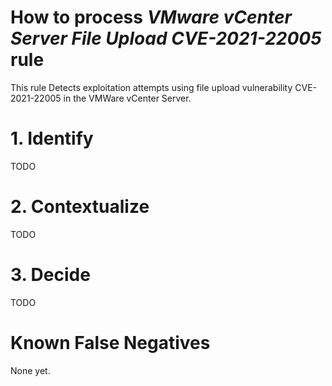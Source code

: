# How to process *VMware vCenter Server File Upload CVE-2021-22005* rule
This rule Detects exploitation attempts using file upload vulnerability CVE-2021-22005 in the VMWare vCenter Server.

# 1. Identify
TODO

# 2. Contextualize
TODO

# 3. Decide
TODO

# Known False Negatives
None yet.
